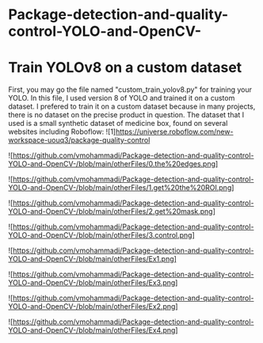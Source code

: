 # Package-detection-and-quality-control-YOLO-and-OpenCV-

# Train YOLOv8 on a custom dataset
First, you may go the file named "custom_train_yolov8.py" for training your YOLO. In this file, I used version 8 of YOLO and trained it on a custom dataset. I prefered to train it on a custom dataset because in many projects, there is no dataset on the precise product in question. The dataset that I used is a small synthetic dataset of medicine box, found on several websites including Roboflow:
![1]https://universe.roboflow.com/new-workspace-uouq3/package-quality-control

![https://github.com/vmohammadi/Package-detection-and-quality-control-YOLO-and-OpenCV-/blob/main/otherFiles/0.the%20edges.png]

![https://github.com/vmohammadi/Package-detection-and-quality-control-YOLO-and-OpenCV-/blob/main/otherFiles/1.get%20the%20ROI.png]

![https://github.com/vmohammadi/Package-detection-and-quality-control-YOLO-and-OpenCV-/blob/main/otherFiles/2.get%20mask.png]

![https://github.com/vmohammadi/Package-detection-and-quality-control-YOLO-and-OpenCV-/blob/main/otherFiles/3.control.png]

![https://github.com/vmohammadi/Package-detection-and-quality-control-YOLO-and-OpenCV-/blob/main/otherFiles/Ex1.png]

![https://github.com/vmohammadi/Package-detection-and-quality-control-YOLO-and-OpenCV-/blob/main/otherFiles/Ex3.png]

![https://github.com/vmohammadi/Package-detection-and-quality-control-YOLO-and-OpenCV-/blob/main/otherFiles/Ex2.png]

![https://github.com/vmohammadi/Package-detection-and-quality-control-YOLO-and-OpenCV-/blob/main/otherFiles/Ex4.png]
